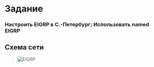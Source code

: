# Задание
### Настроить EIGRP в С.-Петербург; Использовать named EIGRP


## Схема сети

>![EIGRP](https://user-images.githubusercontent.com/112701413/202871892-f8d4b885-0633-4994-a664-8f45a4dbf982.jpg)
